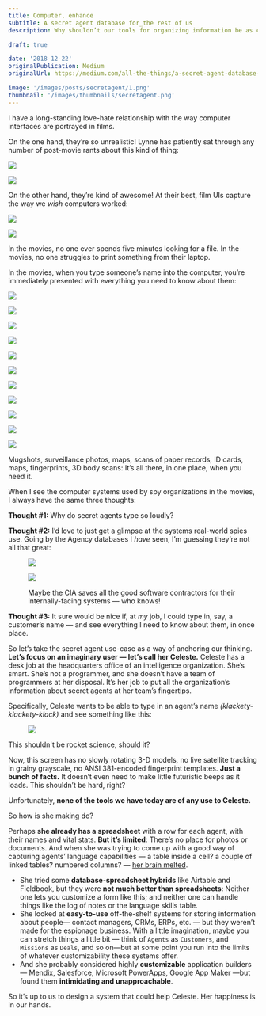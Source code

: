 ```yaml
---
title: Computer, enhance
subtitle: A secret agent database for_the rest of us
description: Why shouldn’t our tools for organizing information be as cool as the ones in the movies?

draft: true

date: '2018-12-22'
originalPublication: Medium
originalUrl: https://medium.com/all-the-things/a-secret-agent-database-for-the-rest-of-us-de39abfb2a08

image: '/images/posts/secretagent/1.png'
thumbnail: '/images/thumbnails/secretagent.png'
---
```


I have a long-standing love-hate relationship with the way computer interfaces are portrayed in films.

On the one hand, they’re so unrealistic! Lynne has patiently sat through any number of post-movie rants about this kind of thing:

![](/images/posts/secretagent/2.gif)

![](/images/posts/secretagent/3.gif)

On the other hand, they’re kind of awesome! At their best, film UIs capture the way we _wish_ computers worked:

![](/images/posts/secretagent/4.gif)

![](/images/posts/secretagent/5.gif)

In the movies, no one ever spends five minutes looking for a file. In the movies, no one struggles to print something from their laptop.

In the movies, when you type someone’s name into the computer, you’re immediately presented with everything you need to know about them:

![](/images/posts/secretagent/6.png)

![](/images/posts/secretagent/7.png)

![](/images/posts/secretagent/8.jpeg)

![](/images/posts/secretagent/9.jpeg)

![](/images/posts/secretagent/10.jpeg)

![](/images/posts/secretagent/11.jpeg)

![](/images/posts/secretagent/12.png)

![](/images/posts/secretagent/13.png)

![](/images/posts/secretagent/14.jpeg)

![](/images/posts/secretagent/15.jpeg)

![](/images/posts/secretagent/16.jpeg)

Mugshots, surveillance photos, maps, scans of paper records, ID cards, maps, fingerprints, 3D body scans: It’s all there, in one place, when you need it.

When I see the computer systems used by spy organizations in the movies, I always have the same three thoughts:

**Thought #1:** Why do secret agents type so loudly?

**Thought #2:** I’d love to just get a glimpse at the systems real-world spies use. Going by the Agency databases I _have_ seen, I’m guessing they’re not all that great:

<figure class='figure-2up'>

![](/images/posts/secretagent/17.png)

![](/images/posts/secretagent/18.png)

Maybe the CIA saves all the good software contractors for their internally-facing systems — who knows!

</figure>

**Thought #3:** It sure would be nice if, at _my_ job, I could type in, say, a customer’s name — and see everything I need to know about them, in once place.

So let’s take the secret agent use-case as a way of anchoring our thinking. **Let’s focus on an imaginary user — let’s call her Celeste.** Celeste has a desk job at the headquarters office of an intelligence organization. She’s smart. She’s not a programmer, and she doesn’t have a team of programmers at her disposal. It’s her job to put all the organization’s information about secret agents at her team’s fingertips.

Specifically, Celeste wants to be able to type in an agent’s name _(klackety-klackety-klack)_ and see something like this:

<figure class='-xl'>

![](/images/posts/secretagent/19.png)

</figure>

This shouldn't be rocket science, should it?

Now, this screen has no slowly rotating 3-D models, no live satellite tracking in grainy grayscale, no ANSI 381-encoded fingerprint templates. **Just a bunch of facts.** It doesn’t even need to make little futuristic beeps as it loads. This shouldn’t be hard, right?

Unfortunately, **none of the tools we have today are of any use to Celeste.**

So how is she making do?

Perhaps **she already has a spreadsheet** with a row for each agent, with their names and vital stats. **But it’s limited**: There’s no place for photos or documents. And when she was trying to come up with a good way of capturing agents’ language capabilities — a table inside a cell? a couple of linked tables? numbered columns? — [her brain melted](https://medium.com/all-the-things/a-single-infinitely-customizable-app-for-everything-else-9abed7c5b5e7).

- She tried some **database-spreadsheet hybrids** like Airtable and Fieldbook, but they were **not much better than spreadsheets**: Neither one lets you customize a form like this; and neither one can handle things like the log of notes or the language skills table.
- She looked at **easy-to-use** off-the-shelf systems for storing information about people— contact managers, CRMs, ERPs, etc. — but they weren’t made for the espionage business. With a little imagination, maybe you can stretch things a little bit — think of `Agents` as `Customers`, and `Missions` as `Deals`, and so on—but at some point you run into the limits of whatever customizability these systems offer.
- And she probably considered highly **customizable** application builders — Mendix, Salesforce, Microsoft PowerApps, Google App Maker —but found them **intimidating and unapproachable**.

So it’s up to us to design a system that could help Celeste. Her happiness is in our hands.
